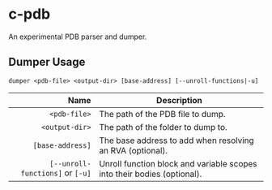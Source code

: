 # c-pdb

An experimental PDB parser and dumper.

## Dumper Usage

```
dumper <pdb-file> <output-dir> [base-address] [--unroll-functions|-u]
```

| Name | Description |
|-:|-|
| `<pdb-file>` | The path of the PDB file to dump. |
| `<output-dir>` | The path of the folder to dump to. |
| `[base-address]` | The base address to add when resolving an RVA (optional). |
| `[--unroll-functions]` or `[-u]` | Unroll function block and variable scopes into their bodies (optional). |

